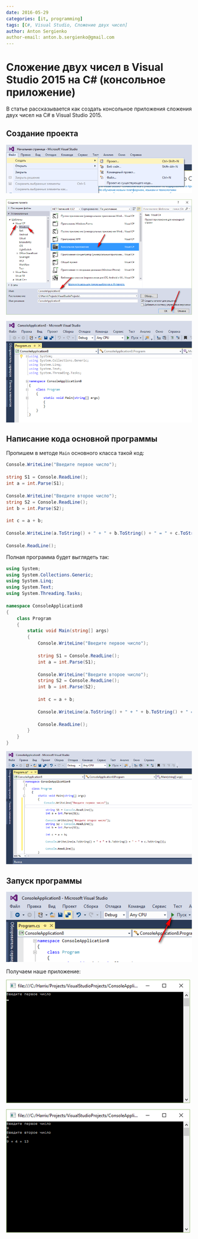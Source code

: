 ```yaml
---
date: 2016-05-29
categories: [it, programming]
tags: [C#, Visual Studio, Сложение двух чисел]
author: Anton Sergienko
author-email: anton.b.sergienko@gmail.com
---
```


# Сложение двух чисел в Visual Studio 2015 на C# (консольное приложение)

В статье рассказывается как создать консольное приложения сложения двух чисел на C# в Visual Studio 2015.

## Создание проекта

![Создание нового проекта](img/new-project_01.png)

![Выбор типа проекта](img/new-project_02.png)

![Созданный проект](img/new-project_03.png)

## Написание кода основной программы

Пропишем в методе `Main` основного класса такой код:

```cs
Console.WriteLine("Введите первое число");

string S1 = Console.ReadLine();
int a = int.Parse(S1);

Console.WriteLine("Введите второе число");
string S2 = Console.ReadLine();
int b = int.Parse(S2);

int c = a + b;

Console.WriteLine(a.ToString() + " + " + b.ToString() + " = " + c.ToString());

Console.ReadLine();
```

Полная программа будет выглядеть так:

```cs
using System;
using System.Collections.Generic;
using System.Linq;
using System.Text;
using System.Threading.Tasks;

namespace ConsoleApplication8
{
    class Program
    {
        static void Main(string[] args)
        {
            Console.WriteLine("Введите первое число");

            string S1 = Console.ReadLine();
            int a = int.Parse(S1);

            Console.WriteLine("Введите второе число");
            string S2 = Console.ReadLine();
            int b = int.Parse(S2);

            int c = a + b;

            Console.WriteLine(a.ToString() + " + " + b.ToString() + " = " + c.ToString());

            Console.ReadLine();
        }
    }
}
```

![Код программы в редакторе](img/code.png)

## Запуск программы

![Запуск программы](img/run.png)

Получаем наше приложение:

![Запущенное приложение](img/result_01.png)

![Результат выполнения программы](img/result_02.png)
